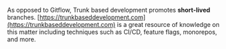 As opposed to Gitflow, Trunk based development promotes **short-lived** branches. [https://trunkbaseddevelopment.com](https://trunkbaseddevelopment.com) is a great resource of knowledge on this matter including techniques such as CI/CD, feature flags, monorepos, and more.
